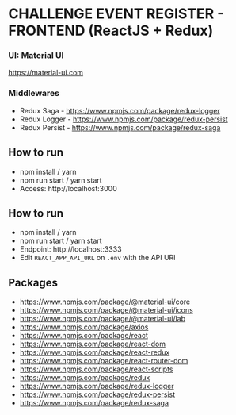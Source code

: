 # CHALLENGE EVENT REGISTER - FRONTEND (ReactJS + Redux)

### UI: Material UI

https://material-ui.com

### Middlewares

- Redux Saga - https://www.npmjs.com/package/redux-logger
- Redux Logger - https://www.npmjs.com/package/redux-persist
- Redux Persist - https://www.npmjs.com/package/redux-saga

## How to run

- npm install / yarn
- npm run start / yarn start
- Access: http://localhost:3000

## How to run

- npm install / yarn
- npm run start / yarn start
- Endpoint: http://localhost:3333
- Edit `REACT_APP_API_URL` on `.env` with the API URI

## Packages

- https://www.npmjs.com/package/@material-ui/core
- https://www.npmjs.com/package/@material-ui/icons
- https://www.npmjs.com/package/@material-ui/lab
- https://www.npmjs.com/package/axios
- https://www.npmjs.com/package/react
- https://www.npmjs.com/package/react-dom
- https://www.npmjs.com/package/react-redux
- https://www.npmjs.com/package/react-router-dom
- https://www.npmjs.com/package/react-scripts
- https://www.npmjs.com/package/redux
- https://www.npmjs.com/package/redux-logger
- https://www.npmjs.com/package/redux-persist
- https://www.npmjs.com/package/redux-saga
